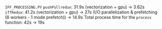 `IFF_PROCESSING.PY`
    `pushPullredux`: 31.9s (vectorization + gpu) -> 3.62s
    `iffRedux`:      41.2s (vectorization + gpu) -> 27s (I/O parallelization & prefetching (8 workers - 1 mode prefetch))  -> 14.9s
    Total process time for the `process` function: 42s -> 19s
